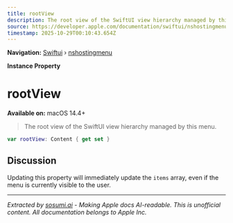 ```yaml
---
title: rootView
description: The root view of the SwiftUI view hierarchy managed by this menu.
source: https://developer.apple.com/documentation/swiftui/nshostingmenu/rootview
timestamp: 2025-10-29T00:10:43.654Z
---
```


**Navigation:** [Swiftui](/documentation/swiftui) › [nshostingmenu](/documentation/swiftui/nshostingmenu)

**Instance Property**

# rootView

**Available on:** macOS 14.4+

> The root view of the SwiftUI view hierarchy managed by this menu.

```swift
var rootView: Content { get set }
```

## Discussion

Updating this property will immediately update the `items` array, even if the menu is currently visible to the user.

---

*Extracted by [sosumi.ai](https://sosumi.ai) - Making Apple docs AI-readable.*
*This is unofficial content. All documentation belongs to Apple Inc.*
